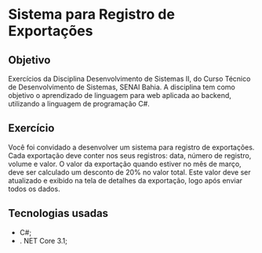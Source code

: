 # Sistema para Registro de Exportações

## Objetivo

Exercícios da Disciplina Desenvolvimento de Sistemas II, do Curso Técnico de Desenvolvimento de Sistemas, SENAI Bahia. A disciplina tem como objetivo o aprendizado de linguagem para web aplicada ao backend, utilizando a linguagem de programação C#.

## Exercício

Você foi convidado a desenvolver um sistema para registro de exportações. Cada exportação deve conter nos seus registros: data, número de registro, volume e valor. O valor da exportação quando estiver no mês de março, deve ser calculado um desconto de 20% no valor total. Este valor deve ser atualizado e exibido na tela de detalhes da exportação, logo após enviar todos os dados. 

## Tecnologias usadas

*   C#; 
*   . NET Core 3.1; 
